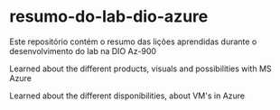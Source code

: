 # resumo-do-lab-dio-azure
Este repositório contém o resumo das lições aprendidas durante o desenvolvimento do lab na DIO Az-900



Learned about the different products, visuals and possibilities with MS Azure


Learned about the different disponibilities, about VM's in Azure
